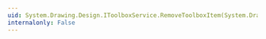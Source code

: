 ```yaml
---
uid: System.Drawing.Design.IToolboxService.RemoveToolboxItem(System.Drawing.Design.ToolboxItem,System.String)
internalonly: False
---
```

